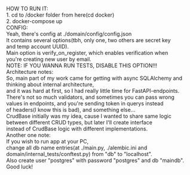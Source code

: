 HOW TO RUN IT: \
    1. cd to /docker folder from here(cd docker) \
    2. docker-compose up \
CONFIG: \
    Yeah, there's config at ./domain/config/config.json \
    It contains several options(tbh, only one, two others are secret key \
    and temp account UUID). \
    Main option is verify_on_register, which enables verification when \
    you're creating new user by email. \
    NOTE: IF YOU WANNA RUN TESTS, DISABLE THIS OPTION!!! \
Architecture notes: \
    So, main part of my work came for getting with async SQLAlchemy and \
    thinking about internal architecture, \
    and it was hard at first, so I had really little time for FastAPI-endpoints. \
    There's not so much validators, and sometimes you can pass wrong \
    values in endpoints, and you're sending token in querys instead \
    of headers(I know this is bad), and something else... \
    CrudBase initially was my idea, cause I wanted to share same logic \
    between different CRUD types, but later I'll create interface \
    instead of CrudBase logic with different implementations. \
Another one note: \
    If you wish to run app at your PC, \
    change all db name entries(at ./main.py, ./alembic.ini and \
    domain/internal_tests/conftest.py) from "db" to "localhost". \
    Also create user "postgres" with password "postgres" and db "maindb". \
    Good luck!
